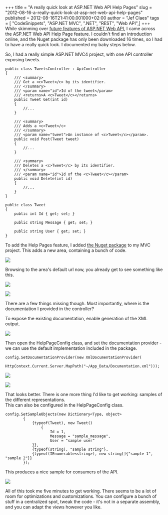 +++
title = "A really quick look at ASP.NET Web API Help Pages"
slug = "2012-08-16-a-really-quick-look-at-asp-net-web-api-help-pages"
published = 2012-08-16T21:41:00.001000+02:00
author = "Jef Claes"
tags = [ "CodeSnippets", "ASP.NET MVC", ".NET", "REST", "Web API",]
+++
While skimming over [future features of ASP.NET Web
API](http://blogs.msdn.com/b/henrikn/archive/2012/08/15/asp-net-web-api-released-and-a-preview-of-what-s-next.aspx),
I came across the ASP.NET Web API Help Page feature. I couldn't find an
introduction online, and the Nuget package has only been downloaded 16
times, so I had to have a really quick look. I documented my baby steps
below.  
  
So, I had a really simple ASP.NET MVC4 project, with one API controller
exposing tweets.  

    public class TweetsController : ApiController
    {   
        /// <summary>
        /// Get a <c>Tweet</c> by its identifier.
        /// </summary>
        /// <param name="id">Id of the tweet</param>
        /// <returns>A <c>Tweet</c></returns>
        public Tweet Get(int id) 
        {
            //...
        }

        /// <summary>
        /// Adds a <c>Tweet</c>
        /// </summary>
        /// <param name="tweet">An instance of <c>Tweet</c></param>.
        public void Post(Tweet tweet) 
        { 
            //...
        }      

        /// <summary>
        /// Deletes a <c>Tweet</c> by its identifier.
        /// </summary>
        /// <param name="id">Id of the <c>Tweet</c></param>
        public void Delete(int id) 
        { 
            //...
        }
    }

    public class Tweet
    {
        public int Id { get; set; }

        public string Message { get; set; }

        public string User { get; set; }
    }

To add the Help Pages feature, I added [the Nuget
package](http://nuget.org/packages/Microsoft.AspNet.WebApi.HelpPage) to
my MVC project. This adds a new area, containing a bunch of code.  
  

[![](/post/images/thumbnails/2012-08-16-a-really-quick-look-at-asp-net-web-api-help-pages-Area.PNG)](/post/images/2012-08-16-a-really-quick-look-at-asp-net-web-api-help-pages-Area.PNG)

  
Browsing to the area's default url now, you already get to see something
like this.  
  

[![](/post/images/thumbnails/2012-08-16-a-really-quick-look-at-asp-net-web-api-help-pages-HelpPage.PNG)](/post/images/2012-08-16-a-really-quick-look-at-asp-net-web-api-help-pages-HelpPage.PNG)

  

[![](/post/images/thumbnails/2012-08-16-a-really-quick-look-at-asp-net-web-api-help-pages-HelpPage2.PNG)](/post/images/2012-08-16-a-really-quick-look-at-asp-net-web-api-help-pages-HelpPage2.PNG)

  
There are a few things missing though. Most importantly, where is the
documentation I provided in the controller?  
  
To expose the existing documentation, enable generation of the XML
output.  
  

[![](/post/images/thumbnails/2012-08-16-a-really-quick-look-at-asp-net-web-api-help-pages-XMLDocumentationFile.PNG)](/post/images/2012-08-16-a-really-quick-look-at-asp-net-web-api-help-pages-XMLDocumentationFile.PNG)

  
Then open the HelpPageConfig class, and set the documentation provider -
we can use the default implementation included in the package.  

    config.SetDocumentationProvider(new XmlDocumentationProvider(
        HttpContext.Current.Server.MapPath("~/App_Data/Documentation.xml")));

  

[![](/post/images/thumbnails/2012-08-16-a-really-quick-look-at-asp-net-web-api-help-pages-workingdocumentation.PNG)](/post/images/2012-08-16-a-really-quick-look-at-asp-net-web-api-help-pages-workingdocumentation.PNG)

  

[![](/post/images/thumbnails/2012-08-16-a-really-quick-look-at-asp-net-web-api-help-pages-workingdocumentation2.PNG)](/post/images/2012-08-16-a-really-quick-look-at-asp-net-web-api-help-pages-workingdocumentation2.PNG)

  
That looks better. There is one more thing I'd like to get working:
samples of the different representations.  
This can also be configured in the HelpPageConfig class.  

    config.SetSampleObjects(new Dictionary<Type, object>
            {
                {typeof(Tweet), new Tweet() 
                    { 
                        Id = 1, 
                        Message = "sample_message", 
                        User = "sample user"  
                }},               
                {typeof(string), "sample string"},
                {typeof(IEnumerable<string>), new string[]{"sample 1", "sample 2"}}
            });

This produces a nice sample for consumers of the API.  
  

[![](/post/images/thumbnails/2012-08-16-a-really-quick-look-at-asp-net-web-api-help-pages-representations.PNG)](/post/images/2012-08-16-a-really-quick-look-at-asp-net-web-api-help-pages-representations.PNG)

  
All of this took me five minutes to get working. There seems to be a lot
of room for optimizations and customizations. You can configure a bunch
of stuff in a centralized spot, tweak the code - it's not in a separate
assembly, and you can adapt the views however you like.
